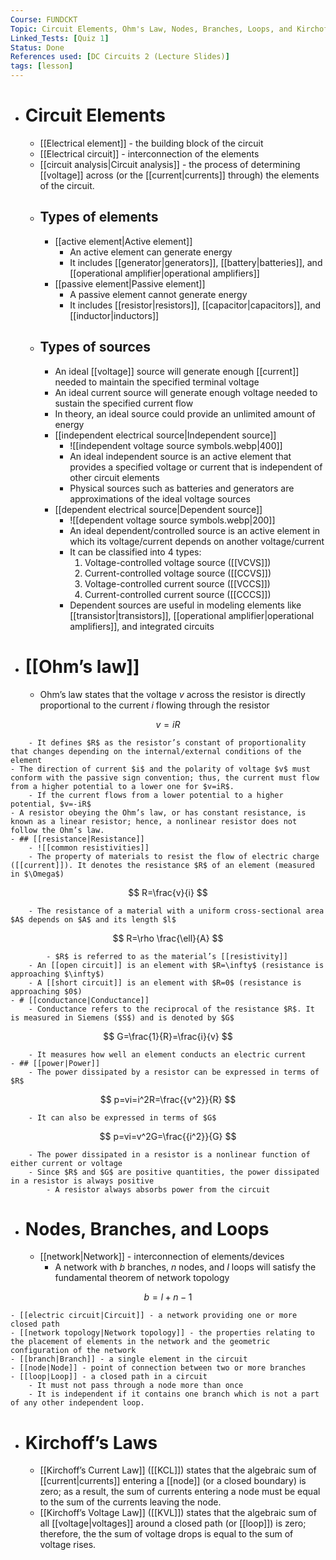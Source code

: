 ```yaml
---
Course: FUNDCKT
Topic: Circuit Elements, Ohm's Law, Nodes, Branches, Loops, and Kirchoff's Law
Linked_Tests: [Quiz 1]
Status: Done
References used: [DC Circuits 2 (Lecture Slides)]
tags: [lesson]
---
```


- # Circuit Elements
	- [[Electrical element]] - the building block of the circuit
	- [[Electrical circuit]] - interconnection of the elements
	- [[circuit analysis|Circuit analysis]] - the process of determining [[voltage]] across (or the [[current|currents]] through) the elements of the circuit.
	- ## Types of elements
		- [[active element|Active element]]
			- An active element can generate energy
			- It includes [[generator|generators]], [[battery|batteries]], and [[operational amplifier|operational amplifiers]]
		- [[passive element|Passive element]]
			- A passive element cannot generate energy
			- It includes [[resistor|resistors]], [[capacitor|capacitors]], and [[inductor|inductors]]
	- ## Types of sources
		- An ideal [[voltage]] source will generate enough [[current]] needed to maintain the specified terminal voltage
		- An ideal current source will generate enough voltage needed to sustain the specified current flow
		- In theory, an ideal source could provide an unlimited amount of energy
		- [[independent electrical source|Independent source]]
			- ![[independent voltage source symbols.webp|400]]
			- An ideal independent source is an active element that provides a specified voltage or current that is independent of other circuit elements
			- Physical sources such as batteries and generators are approximations of the ideal voltage sources
		- [[dependent electrical source|Dependent source]]
			- ![[dependent voltage source symbols.webp|200]]
			- An ideal dependent/controlled source is an active element in which its voltage/current depends on another voltage/current
			- It can be classified into 4 types:
				1. Voltage-controlled voltage source ([[VCVS]])
				2. Current-controlled voltage source ([[CCVS]])
				3. Voltage-controlled current source ([[VCCS]])
				4. Current-controlled current source ([[CCCS]])
			- Dependent sources are useful in modeling elements like [[transistor|transistors]], [[operational amplifier|operational amplifiers]], and integrated circuits
- # [[Ohm’s law]]
	- Ohm’s law states that the voltage $v$ across the resistor is directly proportional to the current $i$ flowing through the resistor

$$
v=iR
$$

		- It defines $R$ as the resistor’s constant of proportionality that changes depending on the internal/external conditions of the element
	- The direction of current $i$ and the polarity of voltage $v$ must conform with the passive sign convention; thus, the current must flow from a higher potential to a lower one for $v=iR$.
		- If the current flows from a lower potential to a higher potential, $v=-iR$
	- A resistor obeying the Ohm’s law, or has constant resistance, is known as a linear resistor; hence, a nonlinear resistor does not follow the Ohm’s law.
	- ## [[resistance|Resistance]]
		- ![[common resistivities]]
		- The property of materials to resist the flow of electric charge ([[current]]). It denotes the resistance $R$ of an element (measured in $\Omega$)

$$
R=\frac{v}{i}
$$

		- The resistance of a material with a uniform cross-sectional area $A$ depends on $A$ and its length $l$

$$
R=\rho \frac{\ell}{A}
$$

			- $R$ is referred to as the material’s [[resistivity]]
		- An [[open circuit]] is an element with $R=\infty$ (resistance is approaching $\infty$)
		- A [[short circuit]] is an element with $R=0$ (resistance is approaching $0$)
	- # [[conductance|Conductance]]
		- Conductance refers to the reciprocal of the resistance $R$. It is measured in Siemens ($S$) and is denoted by $G$

$$
G=\frac{1}{R}=\frac{i}{v}
$$

		- It measures how well an element conducts an electric current
	- ## [[power|Power]]
		- The power dissipated by a resistor can be expressed in terms of $R$

$$
p=vi=i^2R=\frac{{v^2}}{R}
$$

		- It can also be expressed in terms of $G$

$$
p=vi=v^2G=\frac{{i^2}}{G}
$$

		- The power dissipated in a resistor is a nonlinear function of either current or voltage
		- Since $R$ and $G$ are positive quantities, the power dissipated in a resistor is always positive
			- A resistor always absorbs power from the circuit
- # Nodes, Branches, and Loops
	- [[network|Network]] - interconnection of elements/devices
		- A network with $b$ branches, $n$ nodes, and $l$ loops will satisfy the fundamental theorem of network topology

$$
b=l+n-1
$$

	- [[electric circuit|Circuit]] - a network providing one or more closed path
	- [[network topology|Network topology]] - the properties relating to the placement of elements in the network and the geometric configuration of the network
	- [[branch|Branch]] - a single element in the circuit
	- [[node|Node]] - point of connection between two or more branches
	- [[loop|Loop]] - a closed path in a circuit
		- It must not pass through a node more than once
		- It is independent if it contains one branch which is not a part of any other independent loop.
- # Kirchoff’s Laws
	- [[Kirchoff’s Current Law]] ([[KCL]]) states that the algebraic sum of [[current|currents]] entering a [[node]] (or a closed boundary) is zero; as a result, the sum of currents entering a node must be equal to the sum of the currents leaving the node.
	- [[Kirchoff’s Voltage Law]] ([[KVL]]) states that the algebraic sum of all [[voltage|voltages]] around a closed path (or [[loop]]) is zero; therefore, the the sum of voltage drops is equal to the sum of voltage rises.
